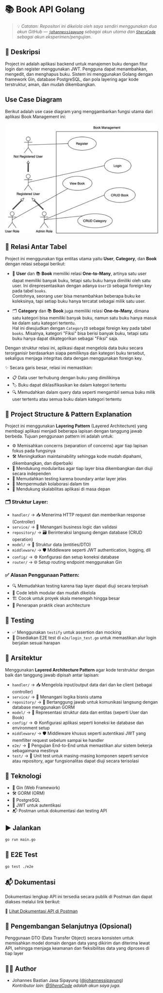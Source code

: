# 📚 Book API Golang
> 💡 _Catatan: Repositori ini dikelola oleh saya sendiri menggunakan dua akun GitHub — [`johannessipayung`](https://github.com/johannessipayung) sebagai akun utama dan [`SheraCode`](https://github.com/SheraCode) sebagai akun eksperimen/pengujian._


## 📝 Deskripsi
Project ini adalah aplikasi backend untuk manajemen buku dengan fitur login dan register menggunakan JWT. Pengguna dapat menambahkan, mengedit, dan menghapus buku. Sistem ini menggunakan Golang dengan framework Gin, database PostgreSQL, dan pola layering agar kode terstruktur, aman, dan mudah dikembangkan.

## Use Case Diagram
Berikut adalah use case diagram yang menggambarkan fungsi utama dari aplikasi Book Management ini:

![Use Case Book Management](usecase-bookmanagement.jpeg)

## 🔗 Relasi Antar Tabel

Project ini menggunakan tiga entitas utama yaitu **User**, **Category**, dan **Book** dengan relasi sebagai berikut:

- 👤 **User** dan 📚 **Book** memiliki relasi **One-to-Many**, artinya satu user dapat memiliki banyak buku, tetapi satu buku hanya dimiliki oleh satu user. Ini direpresentasikan dengan adanya `UserID` sebagai foreign key pada tabel `books`.  
  Contohnya, seorang user bisa menambahkan beberapa buku ke koleksinya, tapi setiap buku hanya tercatat sebagai milik satu user.

- 🗂️ **Category** dan 📚 **Book** juga memiliki relasi **One-to-Many**, dimana satu kategori bisa memiliki banyak buku, namun satu buku hanya masuk ke dalam satu kategori tertentu.  
  Hal ini diwujudkan dengan `CategoryID` sebagai foreign key pada tabel `books`. Misalnya, kategori "Fiksi" bisa berisi banyak buku, tetapi satu buku hanya dapat dikategorikan sebagai "Fiksi" saja.

Dengan struktur relasi ini, aplikasi dapat mengelola data buku secara terorganisir berdasarkan siapa pemiliknya dan kategori buku tersebut, sekaligus menjaga integritas data dengan menggunakan foreign key.

✨ Secara garis besar, relasi ini memastikan:

- 📋 Data user terhubung dengan buku yang dimilikinya  
- 🏷️ Buku dapat diklasifikasikan ke dalam kategori tertentu  
- 🔍 Memudahkan dalam query data seperti mengambil semua buku milik user tertentu atau semua buku dalam kategori tertentu

## 🧱 Project Structure & Pattern Explanation

Project ini menggunakan **Layering Pattern** (Layered Architecture) yang membagi aplikasi menjadi beberapa lapisan dengan tanggung jawab berbeda. Tujuan penggunaan pattern ini adalah untuk:

- ⚙️ Memisahkan concerns (separation of concerns) agar tiap lapisan fokus pada fungsinya
- 🛠️ Meningkatkan maintainability sehingga kode mudah dipahami, dikembangkan, dan diperbaiki
- 🧩 Mendukung modularitas agar tiap layer bisa dikembangkan dan diuji secara independen
- 🧪 Memudahkan testing karena boundary antar layer jelas
- 👥 Mempermudah kolaborasi dalam tim
- 🚀 Mendukung skalabilitas aplikasi di masa depan

### 🗂️ Struktur Layer:
- `handler/` → 📥 Menerima HTTP request dan memberikan response (Controller)
- `service/` → 🧠 Menangani business logic dan validasi
- `repository/` → 🗃️ Berinteraksi langsung dengan database (CRUD operation)
- `model/` → 🧾 Struktur data (entities/DTO)
- `middleware/` → 🛡️ Middleware seperti JWT authentication, logging, dll
- `config/` → ⚙️ Konfigurasi dan setup koneksi database
- `router/` → 🌐 Setup routing endpoint menggunakan Gin

### ✅ Alasan Penggunaan Pattern:
- 🔍 Memudahkan testing karena tiap layer dapat diuji secara terpisah
- 🧱 Code lebih modular dan mudah dikelola
- 🏗️ Cocok untuk proyek skala menengah hingga besar
- 🧼 Penerapan praktik clean architecture

## 🧪 Testing

- ✅ Menggunakan `testify` untuk assertion dan mocking
- 🧾 Disediakan E2E test di `e2e/login_test.go` untuk memastikan alur login berjalan sesuai harapan

## 🧭 Arsitektur

Menggunakan **Layered Architecture Pattern** agar kode terstruktur dengan baik dan tanggung jawab dipisah antar lapisan:

- `handler/` → 📥 Mengelola input/output data dari dan ke client (sebagai controller)
- `service/` → 🧠 Menangani logika bisnis utama
- `repository/` → 💾 Bertanggung jawab untuk komunikasi langsung dengan database menggunakan GORM
- `model/` → 🧾 Representasi struktur data dan entitas (seperti User dan Book)
- `config/` → ⚙️ Konfigurasi aplikasi seperti koneksi ke database dan environment setup
- `middleware/` → 🛡️ Middleware khusus seperti autentikasi JWT yang memfilter request sebelum sampai ke handler
- `e2e/` → 🧪 Pengujian End-to-End untuk memastikan alur sistem bekerja sebagaimana mestinya
- `test/` → 🔬 Unit test untuk masing-masing komponen seperti service atau repository, agar fungsionalitas dapat diuji secara terisolasi

## 🔧 Teknologi
- 🚀 Gin (Web Framework)
- 🛠️ GORM (ORM)
- 🐘 PostgreSQL
- 🔐 JWT untuk autentikasi
- 📬 Postman untuk dokumentasi dan testing API

## ▶️ Jalankan
```bash
go run main.go
```

## 🧪 E2E Test
```bash
go test ./e2e
```

## 📬 Dokumentasi

Dokumentasi lengkap API ini tersedia secara publik di Postman dan dapat diakses melalui link berikut:

🔗 [Lihat Dokumentasi API di Postman](https://documenter.getpostman.com/view/27541471/2sB2qcBzvp)


## 🌱 Pengembangan Selanjutnya (Opsional)
Penggunaan DTO (Data Transfer Object) secara konsisten untuk memisahkan model domain dengan data yang dikirim dan diterima lewat API, sehingga menjaga keamanan dan fleksibilitas data yang diproses di tiap layer
## 👨‍💻 Author

- Johannes Bastian Jasa Sipayung ([@johannessipayung](https://github.com/johannessipayung))  
  *Kontributor lain: [@SheraCode](https://github.com/SheraCode) adalah akun saya juga.*
